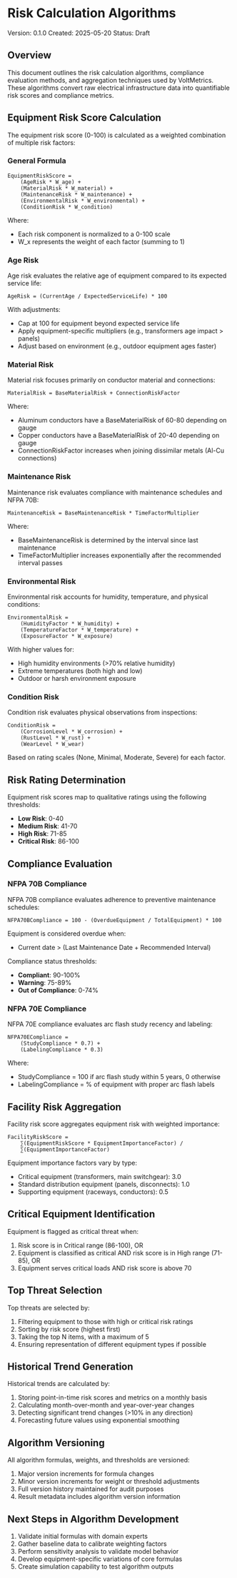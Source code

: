 # Risk Calculation Algorithms

Version: 0.1.0
Created: 2025-05-20
Status: Draft

## Overview

This document outlines the risk calculation algorithms, compliance evaluation methods, and aggregation techniques used by VoltMetrics. These algorithms convert raw electrical infrastructure data into quantifiable risk scores and compliance metrics.

## Equipment Risk Score Calculation

The equipment risk score (0-100) is calculated as a weighted combination of multiple risk factors:

### General Formula

```
EquipmentRiskScore = 
    (AgeRisk * W_age) + 
    (MaterialRisk * W_material) + 
    (MaintenanceRisk * W_maintenance) + 
    (EnvironmentalRisk * W_environmental) +
    (ConditionRisk * W_condition)
```

Where:
- Each risk component is normalized to a 0-100 scale
- W_x represents the weight of each factor (summing to 1)

### Age Risk

Age risk evaluates the relative age of equipment compared to its expected service life:

```
AgeRisk = (CurrentAge / ExpectedServiceLife) * 100
```

With adjustments:
- Cap at 100 for equipment beyond expected service life
- Apply equipment-specific multipliers (e.g., transformers age impact > panels)
- Adjust based on environment (e.g., outdoor equipment ages faster)

### Material Risk

Material risk focuses primarily on conductor material and connections:

```
MaterialRisk = BaseMaterialRisk + ConnectionRiskFactor
```

Where:
- Aluminum conductors have a BaseMaterialRisk of 60-80 depending on gauge
- Copper conductors have a BaseMaterialRisk of 20-40 depending on gauge
- ConnectionRiskFactor increases when joining dissimilar metals (Al-Cu connections)

### Maintenance Risk

Maintenance risk evaluates compliance with maintenance schedules and NFPA 70B:

```
MaintenanceRisk = BaseMaintenanceRisk * TimeFactorMultiplier
```

Where:
- BaseMaintenanceRisk is determined by the interval since last maintenance
- TimeFactorMultiplier increases exponentially after the recommended interval passes

### Environmental Risk

Environmental risk accounts for humidity, temperature, and physical conditions:

```
EnvironmentalRisk = 
    (HumidityFactor * W_humidity) + 
    (TemperatureFactor * W_temperature) + 
    (ExposureFactor * W_exposure)
```

With higher values for:
- High humidity environments (>70% relative humidity)
- Extreme temperatures (both high and low)
- Outdoor or harsh environment exposure

### Condition Risk

Condition risk evaluates physical observations from inspections:

```
ConditionRisk = 
    (CorrosionLevel * W_corrosion) + 
    (RustLevel * W_rust) + 
    (WearLevel * W_wear)
```

Based on rating scales (None, Minimal, Moderate, Severe) for each factor.

## Risk Rating Determination

Equipment risk scores map to qualitative ratings using the following thresholds:

- **Low Risk**: 0-40
- **Medium Risk**: 41-70
- **High Risk**: 71-85
- **Critical Risk**: 86-100

## Compliance Evaluation

### NFPA 70B Compliance

NFPA 70B compliance evaluates adherence to preventive maintenance schedules:

```
NFPA70BCompliance = 100 - (OverdueEquipment / TotalEquipment) * 100
```

Equipment is considered overdue when:
- Current date > (Last Maintenance Date + Recommended Interval)

Compliance status thresholds:
- **Compliant**: 90-100%
- **Warning**: 75-89%
- **Out of Compliance**: 0-74%

### NFPA 70E Compliance

NFPA 70E compliance evaluates arc flash study recency and labeling:

```
NFPA70ECompliance = 
    (StudyCompliance * 0.7) + 
    (LabelingCompliance * 0.3)
```

Where:
- StudyCompliance = 100 if arc flash study within 5 years, 0 otherwise
- LabelingCompliance = % of equipment with proper arc flash labels

## Facility Risk Aggregation

Facility risk score aggregates equipment risk with weighted importance:

```
FacilityRiskScore = 
    ∑(EquipmentRiskScore * EquipmentImportanceFactor) / 
    ∑(EquipmentImportanceFactor)
```

Equipment importance factors vary by type:
- Critical equipment (transformers, main switchgear): 3.0
- Standard distribution equipment (panels, disconnects): 1.0
- Supporting equipment (raceways, conductors): 0.5

## Critical Equipment Identification

Equipment is flagged as critical threat when:
1. Risk score is in Critical range (86-100), OR
2. Equipment is classified as critical AND risk score is in High range (71-85), OR
3. Equipment serves critical loads AND risk score is above 70

## Top Threat Selection

Top threats are selected by:
1. Filtering equipment to those with high or critical risk ratings
2. Sorting by risk score (highest first)
3. Taking the top N items, with a maximum of 5
4. Ensuring representation of different equipment types if possible

## Historical Trend Generation

Historical trends are calculated by:
1. Storing point-in-time risk scores and metrics on a monthly basis
2. Calculating month-over-month and year-over-year changes
3. Detecting significant trend changes (>10% in any direction)
4. Forecasting future values using exponential smoothing

## Algorithm Versioning

All algorithm formulas, weights, and thresholds are versioned:
1. Major version increments for formula changes
2. Minor version increments for weight or threshold adjustments
3. Full version history maintained for audit purposes
4. Result metadata includes algorithm version information

## Next Steps in Algorithm Development

1. Validate initial formulas with domain experts
2. Gather baseline data to calibrate weighting factors
3. Perform sensitivity analysis to validate model behavior
4. Develop equipment-specific variations of core formulas
5. Create simulation capability to test algorithm outputs 